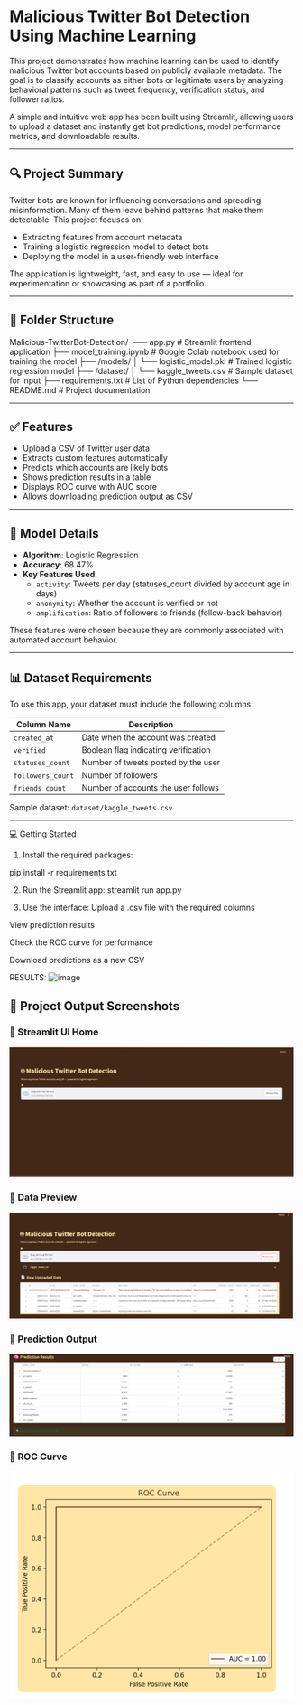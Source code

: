 # Malicious Twitter Bot Detection Using Machine Learning

This project demonstrates how machine learning can be used to identify malicious Twitter bot accounts based on publicly available metadata. The goal is to classify accounts as either bots or legitimate users by analyzing behavioral patterns such as tweet frequency, verification status, and follower ratios.

A simple and intuitive web app has been built using Streamlit, allowing users to upload a dataset and instantly get bot predictions, model performance metrics, and downloadable results.

---

## 🔍 Project Summary

Twitter bots are known for influencing conversations and spreading misinformation. Many of them leave behind patterns that make them detectable. This project focuses on:

- Extracting features from account metadata
- Training a logistic regression model to detect bots
- Deploying the model in a user-friendly web interface

The application is lightweight, fast, and easy to use — ideal for experimentation or showcasing as part of a portfolio.

---

## 📁 Folder Structure

Malicious-TwitterBot-Detection/
├── app.py # Streamlit frontend application
├── model_training.ipynb # Google Colab notebook used for training the model
├── /models/
│ └── logistic_model.pkl # Trained logistic regression model
├── /dataset/
│ └── kaggle_tweets.csv # Sample dataset for input
├── requirements.txt # List of Python dependencies
└── README.md # Project documentation



---

## ✅ Features

- Upload a CSV of Twitter user data
- Extracts custom features automatically
- Predicts which accounts are likely bots
- Shows prediction results in a table
- Displays ROC curve with AUC score
- Allows downloading prediction output as CSV

---

## 🧠 Model Details

- **Algorithm**: Logistic Regression
- **Accuracy**: 68.47%
- **Key Features Used**:
  - `activity`: Tweets per day (statuses_count divided by account age in days)
  - `anonymity`: Whether the account is verified or not
  - `amplification`: Ratio of followers to friends (follow-back behavior)

These features were chosen because they are commonly associated with automated account behavior.

---

## 📊 Dataset Requirements

To use this app, your dataset must include the following columns:

| Column Name        | Description                            |
|--------------------|----------------------------------------|
| `created_at`       | Date when the account was created      |
| `verified`         | Boolean flag indicating verification   |
| `statuses_count`   | Number of tweets posted by the user    |
| `followers_count`  | Number of followers                    |
| `friends_count`    | Number of accounts the user follows    |

Sample dataset: `dataset/kaggle_tweets.csv`

---

 💻 Getting Started

 1. Install the required packages:

pip install -r requirements.txt

2. Run the Streamlit app:
streamlit run app.py

3. Use the interface:
Upload a .csv file with the required columns

View prediction results

Check the ROC curve for performance

Download predictions as a new CSV

RESULTS:
![image](https://github.com/user-attachments/assets/cc234d76-5369-41f1-8a11-67144a17c733)

## 📸 Project Output Screenshots

### 🔹 Streamlit UI Home
![Result 1](https://github.com/dugurumeghana/Malicious_twitter_bot_detection/blob/main/result-images/result1.png?raw=true)

### 🔹 Data Preview
![Result 2](https://github.com/dugurumeghana/Malicious_twitter_bot_detection/blob/main/result-images/result2.png?raw=true)

### 🔹 Prediction Output
![Result 3](https://github.com/dugurumeghana/Malicious_twitter_bot_detection/blob/main/result-images/result3.png?raw=true)

### 🔹 ROC Curve
![Result 4](https://github.com/dugurumeghana/Malicious_twitter_bot_detection/blob/main/result-images/result4.png?raw=true)



